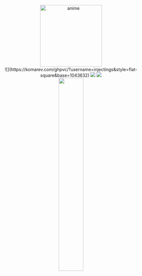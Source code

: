 <p align=center>  
  <img src="https://files.catbox.moe/xe4yhe.webp" width="200px" height="200px" alt="anime" /> <br>
  ![](https://komarev.com/ghpvc/?username=injectings&style=flat-square&base=1043632)
  <a href="https://github.com/injectings?tab=followers"><img src="https://img.shields.io/github/followers/injectings?style=for-the-badge"></img></a>
  <a href="https://github.com/injectings?tab=stars"><img src="https://img.shields.io/github/stars/injectings?style=for-the-badge"></img></a> <br>  
  <a href="https://discord.com/users/745631824163766412"><img src="https://lanyard.cnrad.dev/api/745631824163766412?&bg=080808" width=40%></a>
</p>
<!-- https://files.catbox.moe/4598g8.webp -->
